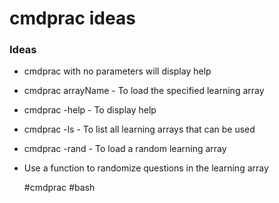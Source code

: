 # cmdprac ideas

### Ideas 
* cmdprac with no parameters will display help
* cmdprac arrayName - To load the specified learning array
* cmdprac -help - To display help
* cmdprac -ls - To list all learning arrays that can be used
* cmdprac -rand - To load a random learning array 
* Use a function to randomize questions in the learning array

    #cmdprac #bash
